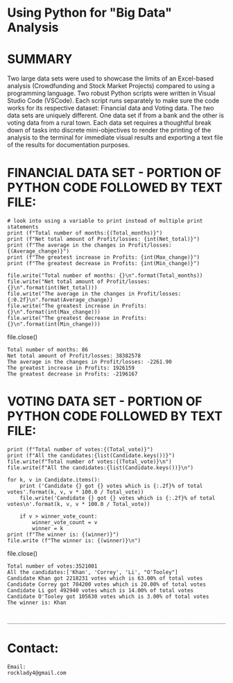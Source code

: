 # Using Python for "Big Data" Analysis

# SUMMARY

Two large data sets were used to showcase the limits of an Excel-based analysis (Crowdfunding and Stock Market Projects) compared to using a programming language. Two robust Python scripts were written in Visual Studio Code (VSCode). Each script runs separately to make sure the code works for its respective dataset: Financial data and Voting data. The two data sets are uniquely different. One data set if from a bank and the other is voting data from a rural town. Each data set requires a thoughtful break down of tasks into discrete mini-objectives to render the printing of the analysis to the terminal for immediate visual results and exporting a text file of the results for documentation purposes.

 # FINANCIAL DATA SET - PORTION OF PYTHON CODE FOLLOWED BY TEXT FILE:

    # look into using a variable to print instead of multiple print statements
    print (f"Total number of months:{(Total_months)}")
    print (f"Net total amount of Profit/losses: {int(Net_total)}")
    print (f"The average in the changes in Profit/losses: {(Average_change)}")
    print (f"The greatest increase in Profits: {int(Max_change)}")
    print (f"The greatest decrease in Profits: {int(Min_change)}")
    
    file.write("Total number of months: {}\n".format(Total_months))
    file.write("Net total amount of Profit/losses: {}\n".format(int(Net_total)))
    file.write("The average in the changes in Profit/losses: {:0.2f}\n".format(Average_change))
    file.write("The greatest increase in Profits: {}\n".format(int(Max_change)))
    file.write("The greatest decrease in Profits: {}\n".format(int(Min_change)))


file.close()

    Total number of months: 86
    Net total amount of Profit/losses: 38382578
    The average in the changes in Profit/losses: -2261.90
    The greatest increase in Profits: 1926159
    The greatest decrease in Profits: -2196167
    

 # VOTING DATA SET - PORTION OF PYTHON CODE FOLLOWED BY TEXT FILE:
 
    print (f"Total number of votes:{(Total_vote)}")
    print (f"All the candidates:{list(Candidate.keys())}") 
    file.write(f"Total number of votes:{(Total_vote)}\n")
    file.write(f"All the candidates:{list(Candidate.keys())}\n")
    
    for k, v in Candidate.items():
        print ('Candidate {} got {} votes which is {:.2f}% of total votes'.format(k, v, v * 100.0 / Total_vote))     
        file.write('Candidate {} got {} votes which is {:.2f}% of total votes\n'.format(k, v, v * 100.0 / Total_vote))
        
        if v > winner_vote_count:
            winner_vote_count = v
            winner = k
    print (f"The winner is: {(winner)}")
    file.write (f"The winner is: {(winner)}\n")

file.close()
               
    Total number of votes:3521001
    All the candidates:['Khan', 'Correy', 'Li', "O'Tooley"]
    Candidate Khan got 2218231 votes which is 63.00% of total votes
    Candidate Correy got 704200 votes which is 20.00% of total votes
    Candidate Li got 492940 votes which is 14.00% of total votes
    Candidate O'Tooley got 105630 votes which is 3.00% of total votes
    The winner is: Khan
    
      ______________________________________________________________________________________________________________________________________
  
  # Contact:
  
    Email: 
    rocklady4@gmail.com
